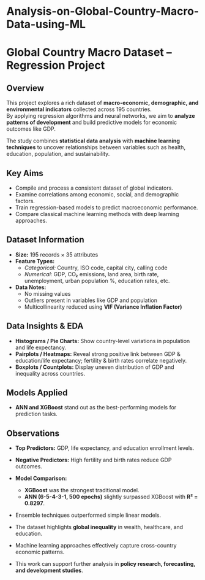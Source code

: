 # Analysis-on-Global-Country-Macro-Data-using-ML


# Global Country Macro Dataset – Regression Project

## Overview
This project explores a rich dataset of **macro-economic, demographic, and environmental indicators** collected across 195 countries.  
By applying regression algorithms and neural networks, we aim to **analyze patterns of development** and build predictive models for economic outcomes like GDP.  

The study combines **statistical data analysis** with **machine learning techniques** to uncover relationships between variables such as health, education, population, and sustainability.

## Key Aims
- Compile and process a consistent dataset of global indicators.  
- Examine correlations among economic, social, and demographic factors.  
- Train regression-based models to predict macroeconomic performance.  
- Compare classical machine learning methods with deep learning approaches.  

## Dataset Information
- **Size:** 195 records × 35 attributes  
- **Feature Types:**  
  - *Categorical:* Country, ISO code, capital city, calling code  
  - *Numerical:* GDP, CO₂ emissions, land area, birth rate, unemployment, urban population %, education rates, etc.  
- **Data Notes:**  
  - No missing values  
  - Outliers present in variables like GDP and population  
  - Multicollinearity reduced using **VIF (Variance Inflation Factor)**  

## Data Insights & EDA
- **Histograms / Pie Charts:** Show country-level variations in population and life expectancy.  
- **Pairplots / Heatmaps:** Reveal strong positive link between GDP & education/life expectancy; fertility & birth rates correlate negatively.  
- **Boxplots / Countplots:** Display uneven distribution of GDP and inequality across countries.  

##  Models Applied
- **ANN and XGBoost** stand out as the best-performing models for prediction tasks.

## Observations
- **Top Predictors:** GDP, life expectancy, and education enrollment levels.  
- **Negative Predictors:** High fertility and birth rates reduce GDP outcomes.  
- **Model Comparison:**  
  - **XGBoost** was the strongest traditional model.  
  - **ANN (6-5-4-3-1, 500 epochs)** slightly surpassed XGBoost with **R² = 0.8297**.  
- Ensemble techniques outperformed simple linear models.
  
- The dataset highlights **global inequality** in wealth, healthcare, and education.  
- Machine learning approaches effectively capture cross-country economic patterns.    
- This work can support further analysis in **policy research, forecasting, and development studies**.  

